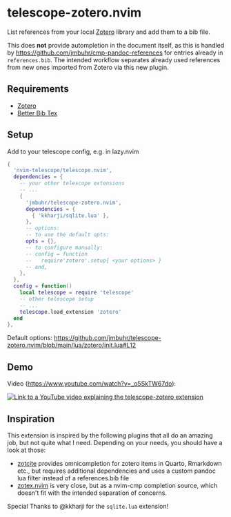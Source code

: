 # telescope-zotero.nvim

List references from your local [Zotero](https://www.zotero.org/) library and add them to a bib file.

This does **not** provide autompletion in the document itself, as this is handled by https://github.com/jmbuhr/cmp-pandoc-references
for entries already in `references.bib`. The intended workflow separates already used references from new ones imported from Zotero
via this new plugin.

## Requirements

- [Zotero](https://www.zotero.org/)
- [Better Bib Tex](https://retorque.re/zotero-better-bibtex/)

## Setup

Add to your telescope config, e.g. in lazy.nvim

```lua
{
  'nvim-telescope/telescope.nvim',
  dependencies = {
    -- your other telescope extensions
    -- ...
    {
      'jmbuhr/telescope-zotero.nvim',
      dependencies = {
        { 'kkharji/sqlite.lua' },
      },
      -- options:
      -- to use the default opts:
      opts = {},
      -- to configure manually:
      -- config = function
      --   require'zotero'.setup{ <your options> }
      -- end,
    },
  },
  config = function()
    local telescope = require 'telescope'
    -- other telescope setup
    -- ...
    telescope.load_extension 'zotero'
  end
},
```

Default options: <https://github.com/jmbuhr/telescope-zotero.nvim/blob/main/lua/zotero/init.lua#L12>

## Demo

Video (https://www.youtube.com/watch?v=_o5SkTW67do):

[![Link to a YouTube video explaining the telescope-zotero extension](https://img.youtube.com/vi/_o5SkTW67do/0.jpg)](https://www.youtube.com/watch?v=_o5SkTW67do)

## Inspiration

This extension is inspired by the following plugins that all do an amazing job, but not quite what I need.
Depending on your needs, you should have a look at those:

- [zotcite](https://github.com/jalvesaq/zotcite) provides omnicompletion for zotero items in Quarto, Rmarkdown etc., but requires additional dependencies and uses a custom pandoc lua filter instead of a references.bib file
- [zotex.nvim](https://github.com/tiagovla/zotex.nvim) is very close, but as a nvim-cmp completion source, which doesn't fit
  with the intended separation of concerns.

Special Thanks to @kkharji for the `sqlite.lua` extension!
